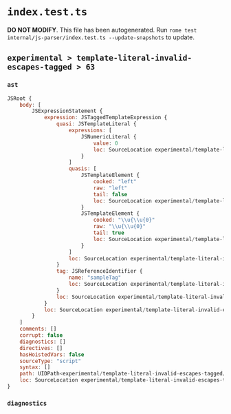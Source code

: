 # `index.test.ts`

**DO NOT MODIFY**. This file has been autogenerated. Run `rome test internal/js-parser/index.test.ts --update-snapshots` to update.

## `experimental > template-literal-invalid-escapes-tagged > 63`

### `ast`

```javascript
JSRoot {
	body: [
		JSExpressionStatement {
			expression: JSTaggedTemplateExpression {
				quasi: JSTemplateLiteral {
					expressions: [
						JSNumericLiteral {
							value: 0
							loc: SourceLocation experimental/template-literal-invalid-escapes-tagged/63/input.js 1:16-1:17
						}
					]
					quasis: [
						JSTemplateElement {
							cooked: "left"
							raw: "left"
							tail: false
							loc: SourceLocation experimental/template-literal-invalid-escapes-tagged/63/input.js 1:10-1:14
						}
						JSTemplateElement {
							cooked: "\\u{\\u{0}"
							raw: "\\u{\\u{0}"
							tail: true
							loc: SourceLocation experimental/template-literal-invalid-escapes-tagged/63/input.js 1:18-1:26
						}
					]
					loc: SourceLocation experimental/template-literal-invalid-escapes-tagged/63/input.js 1:9-1:27
				}
				tag: JSReferenceIdentifier {
					name: "sampleTag"
					loc: SourceLocation experimental/template-literal-invalid-escapes-tagged/63/input.js 1:0-1:9 (sampleTag)
				}
				loc: SourceLocation experimental/template-literal-invalid-escapes-tagged/63/input.js 1:0-1:27
			}
			loc: SourceLocation experimental/template-literal-invalid-escapes-tagged/63/input.js 1:0-1:27
		}
	]
	comments: []
	corrupt: false
	diagnostics: []
	directives: []
	hasHoistedVars: false
	sourceType: "script"
	syntax: []
	path: UIDPath<experimental/template-literal-invalid-escapes-tagged/63/input.js>
	loc: SourceLocation experimental/template-literal-invalid-escapes-tagged/63/input.js 1:0-1:27
}
```

### `diagnostics`

```

```
